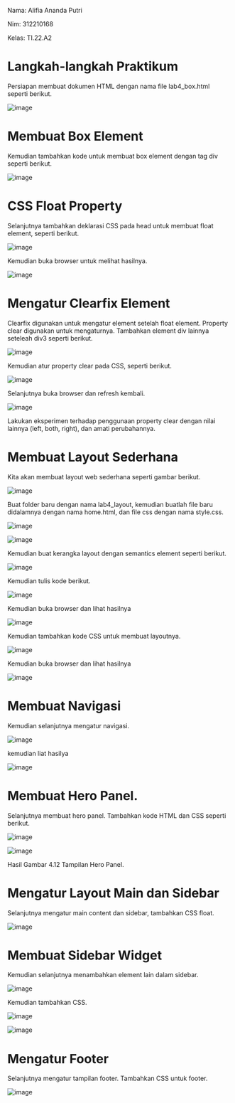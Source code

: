 Nama: Alifia Ananda Putri

Nim: 312210168

Kelas: TI.22.A2

# Langkah-langkah Praktikum

Persiapan membuat dokumen HTML dengan nama file lab4_box.html seperti berikut.

![image](https://github.com/Alifiananda06/Lab4Web/assets/115884834/662ae750-1d9a-423f-937d-0da594716025)


# Membuat Box Element

Kemudian tambahkan kode untuk membuat box element dengan tag div seperti berikut.

![image](https://github.com/Alifiananda06/Lab4Web/assets/115884834/3d6b2f99-d5e5-4355-ade6-65bfeb6670b1)


# CSS Float Property

Selanjutnya tambahkan deklarasi CSS pada head untuk membuat float element, seperti berikut.

![image](https://github.com/Alifiananda06/Lab4Web/assets/115884834/799bd947-1fc2-45a0-8113-8e9be20db952)


Kemudian buka browser untuk melihat hasilnya.

![image](https://github.com/Alifiananda06/Lab4Web/assets/115884834/71cb97f2-7c76-4532-8c45-79c69bb2d1a7)


# Mengatur Clearfix Element

Clearfix digunakan untuk mengatur element setelah float element. Property clear digunakan untuk
mengaturnya. Tambahkan element div lainnya seteleah div3 seperti berikut.

![image](https://github.com/Alifiananda06/Lab4Web/assets/115884834/c4ad3df0-0439-4093-b917-969972d5395d)


Kemudian atur property clear pada CSS, seperti berikut.

![image](https://github.com/Alifiananda06/Lab4Web/assets/115884834/2725fdec-9025-47a3-b192-8310b412c43e)


Selanjutnya buka browser dan refresh kembali.

![image](https://github.com/Alifiananda06/Lab4Web/assets/115884834/a46bee34-19a2-4aa4-89b3-673209dc5941)


Lakukan eksperimen terhadap penggunaan property clear dengan nilai lainnya (left, both, right),
dan amati perubahannya.


# Membuat Layout Sederhana

Kita akan membuat layout web sederhana seperti gambar berikut.

![image](https://github.com/Alifiananda06/Lab4Web/assets/115884834/41b379c9-9c7f-4f26-850b-40e8283e0055)


Buat folder baru dengan nama lab4_layout, kemudian buatlah file baru didalamnya dengan nama
home.html, dan file css dengan nama style.css.

![image](https://github.com/Alifiananda06/Lab4Web/assets/115884834/83073e21-0031-4fd8-bd7a-63b4f31e5d89)


![image](https://github.com/Alifiananda06/Lab4Web/assets/115884834/a3baeac6-afa4-4393-bc9e-b6e213fcec68)


Kemudian buat kerangka layout dengan semantics element seperti berikut.

![image](https://github.com/Alifiananda06/Lab4Web/assets/115884834/b81fe8de-1549-4140-99c8-70eee863cfe6)


Kemudian tulis kode berikut.

![image](https://github.com/Alifiananda06/Lab4Web/assets/115884834/50f330b3-1c5b-4fbc-9a60-ee7c53497b26)


Kemudian buka browser dan lihat hasilnya

![image](https://github.com/Alifiananda06/Lab4Web/assets/115884834/a8ad4deb-ca35-49da-ac2f-5baf22fd3962)


Kemudian tambahkan kode CSS untuk membuat layoutnya.

![image](https://github.com/Alifiananda06/Lab4Web/assets/115884834/a5b8af32-9d04-406a-9b1f-ff3df479b7ac)


Kemudian buka browser dan lihat hasilnya

![image](https://github.com/Alifiananda06/Lab4Web/assets/115884834/8976ad82-3a3c-41fa-b79c-b2e48ad33bf9)


# Membuat Navigasi

Kemudian selanjutnya mengatur navigasi.

![image](https://github.com/Alifiananda06/Lab4Web/assets/115884834/243f756e-1990-4af8-a16e-eccc8763bac3)


kemudian liat hasilya

![image](https://github.com/Alifiananda06/Lab4Web/assets/115884834/646b7971-32e2-4d51-af82-8920883a850c)


# Membuat Hero Panel.

Selanjutnya membuat hero panel. Tambahkan kode HTML dan CSS seperti berikut.

![image](https://github.com/Alifiananda06/Lab4Web/assets/115884834/329015b3-57c4-4ee6-ab1d-db64229286c5)


![image](https://github.com/Alifiananda06/Lab4Web/assets/115884834/261e5587-d57d-4d28-b5f5-10cdc32153c9)


Hasil
Gambar 4.12 Tampilan Hero Panel.


# Mengatur Layout Main dan Sidebar

Selanjutnya mengatur main content dan sidebar, tambahkan CSS float.

![image](https://github.com/Alifiananda06/Lab4Web/assets/115884834/734ca932-7578-45ec-b3be-67350458abcf)


# Membuat Sidebar Widget

Kemudian selanjutnya menambahkan element lain dalam sidebar.

![image](https://github.com/Alifiananda06/Lab4Web/assets/115884834/8e341187-adcf-4627-9c22-9c16cf365a2d)


Kemudian tambahkan CSS.

![image](https://github.com/Alifiananda06/Lab4Web/assets/115884834/0b896629-fca8-469e-a238-2680de97e8cd)


![image](https://github.com/Alifiananda06/Lab4Web/assets/115884834/ee61ca63-842e-4fed-aefb-752e04fc077e)


# Mengatur Footer

Selanjutnya mengatur tampilan footer. Tambahkan CSS untuk footer.

 ![image](https://github.com/Alifiananda06/Lab4Web/assets/115884834/e0a2edd5-31b8-4219-a8a6-053c70e45edc)
 
















